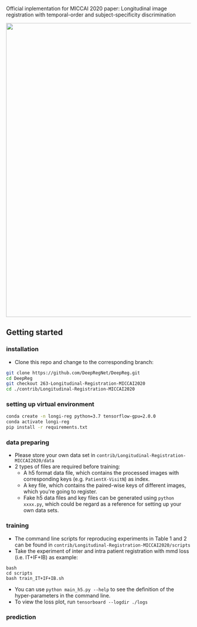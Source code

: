 Official inplementation for MICCAI 2020 paper: Longitudinal image registration with
temporal-order and subject-specificity discrimination

<img src="https://github.com/DeepRegNet/DeepReg/blob/263-Longitudinal-Registration-MICCAI2020/contrib/Longitudinal-Registration-MICCAI2020/figures/pipline.png" width="800"/>


## Getting started
### installation
- Clone this repo and change to the corresponding branch:
```bash
git clone https://github.com/DeepRegNet/DeepReg.git
cd DeepReg
git checkout 263-Longitudinal-Registration-MICCAI2020
cd ./contrib/Longitudinal-Registration-MICCAI2020
```

### setting up virtual environment
```bash
conda create -n longi-reg python=3.7 tensorflow-gpu=2.0.0
conda activate longi-reg
pip install -r requirements.txt
```

### data preparing
- Please store your own data set in `contrib/Longitudinal-Registration-MICCAI2020/data`
- 2 types of files are required before training:
  - A h5 format data file, which contains the processed images with corresponding keys (e.g. `PatientX-VisitN`) as index.
  - A key file, which contains the paired-wise keys of different images, which you're going to register.
  - Fake h5 data files and key files can be generated using `python xxxx.py`, which could be regard as a reference for setting up your own data sets.

### training
- The command line scripts for reproducing experiments in Table 1 and 2 can be found in `contrib/Longitudinal-Registration-MICCAI2020/scripts`
- Take the experiment of inter and intra patient registration with mmd loss (i.e. IT+IF+IB) as example:
```
bash
cd scripts
bash train_IT+IF+IB.sh
```
- You can use `python main_h5.py --help` to see the definition of the hyper-parameters in the command line.
- To view the loss plot, run `tensorboard --logdir ./logs`

### prediction

